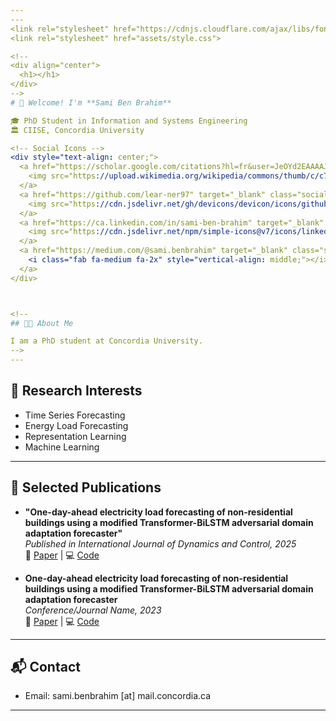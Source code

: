 ```yaml
---
---
<link rel="stylesheet" href="https://cdnjs.cloudflare.com/ajax/libs/font-awesome/6.4.2/css/all.min.css">
<link rel="stylesheet" href="assets/style.css">

<!-- 
<div align="center">
  <h1></h1>
</div>
-->
# 👋 Welcome! I'm **Sami Ben Brahim**

🎓 PhD Student in Information and Systems Engineering  
🏛️ CIISE, Concordia University  

<!-- Social Icons -->
<div style="text-align: center;">
  <a href="https://scholar.google.com/citations?hl=fr&user=JeOYd2EAAAAJ" target="_blank" class="social-icon">
    <img src="https://upload.wikimedia.org/wikipedia/commons/thumb/c/c7/Google_Scholar_logo.svg/32px-Google_Scholar_logo.svg.png" alt="Google Scholar" width="32" style="vertical-align: middle; margin-bottom: -4px;">
  </a>
  <a href="https://github.com/lear-ner97" target="_blank" class="social-icon">
    <img src="https://cdn.jsdelivr.net/gh/devicons/devicon/icons/github/github-original.svg" width="32" alt="GitHub" style="vertical-align: middle;">
  </a>
  <a href="https://ca.linkedin.com/in/sami-ben-brahim" target="_blank" class="social-icon">
    <img src="https://cdn.jsdelivr.net/npm/simple-icons@v7/icons/linkedin.svg" width="32" alt="LinkedIn" style="vertical-align: middle;">
  </a>
  <a href="https://medium.com/@sami.benbrahim" target="_blank" class="social-icon">
    <i class="fab fa-medium fa-2x" style="vertical-align: middle;"></i>
  </a>
</div>



<!--
## 🧑‍💻 About Me

I am a PhD student at Concordia University. 
-->
---
```


## 🧠 Research Interests

- Time Series Forecasting
- Energy Load Forecasting
- Representation Learning
- Machine Learning

---

## 📄 Selected Publications

- **"One-day-ahead electricity load forecasting of non-residential buildings using a modified Transformer-BiLSTM adversarial domain adaptation forecaster"**  
  _Published in International Journal of Dynamics and Control, 2025_  
  🔗 [Paper](https://doi.org/10.1007/s40435-025-01701-x) | 💻 [Code](https://github.com/lear-ner97/Transformer-LSTM-DAF)


- **One-day-ahead electricity load forecasting of non-residential buildings using a modified Transformer-BiLSTM adversarial domain adaptation forecaster**  
  _Conference/Journal Name, 2023_  
  🔗 [Paper](https://ieeexplore.ieee.org/document/9765941) | 💻 [Code](https://github.com/lear-ner97/gas_demand_forecasting) 

<!--
---

## 📄 Curriculum Vitae (CV)

- [Download my CV (PDF)](cv.pdf)
-->
---

## 📬 Contact

- Email: sami.benbrahim [at] mail.concordia.ca  

---
<!--
<style>
a { margin: 0 10px; text-decoration: none; }
</style>
-->
